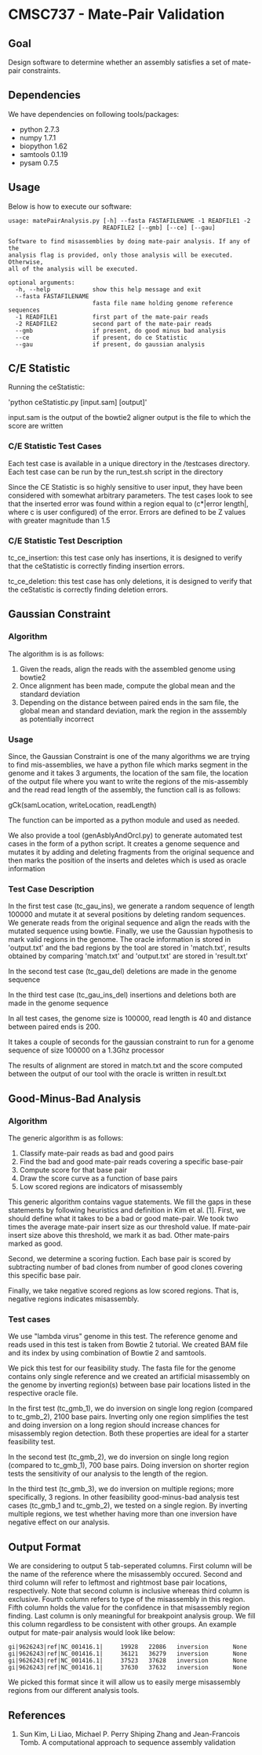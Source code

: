 # CMSC737 - Mate-Pair Validation #

## Goal ##
Design software to determine whether an assembly satisfies a set of mate-pair constraints.

## Dependencies ##
We have dependencies on following tools/packages:

* python 2.7.3
* numpy 1.7.1
* biopython 1.62
* samtools 0.1.19
* pysam 0.7.5

## Usage ##
Below is how to execute our software:
```
usage: matePairAnalysis.py [-h] --fasta FASTAFILENAME -1 READFILE1 -2
                           READFILE2 [--gmb] [--ce] [--gau]

Software to find misassemblies by doing mate-pair analysis. If any of the
analysis flag is provided, only those analysis will be executed. Otherwise,
all of the analysis will be executed.

optional arguments:
  -h, --help            show this help message and exit
  --fasta FASTAFILENAME
                        fasta file name holding genome reference sequences
  -1 READFILE1          first part of the mate-pair reads
  -2 READFILE2          second part of the mate-pair reads
  --gmb                 if present, do good minus bad analysis
  --ce                  if present, do ce Statistic
  --gau                 if present, do gaussian analysis
```

## C/E Statistic ##
Running the ceStatistic:

'python ceStatistic.py [input.sam] [output]'

input.sam is the output of the bowtie2 aligner
output is the file to which the score are written

### C/E Statistic Test Cases ###
Each test case is available in a unique directory in the /testcases directory. Each test case can be run by the run_test.sh script in the directory

Since the CE Statistic is so highly sensitive to user input, they have been considered with somewhat arbitrary parameters. The test cases look to see that the inserted error was found within a region equal to (c*|error length|, where c is user configured) of the error. Errors are defined to be Z values with greater magnitude than 1.5 

### C/E Statistic Test Description ###

tc_ce_insertion: this test case only has insertions, it is designed to verify that the ceStatistic is correctly finding insertion errors. 

tc_ce_deletion: this test case has only deletions, it is designed to verify that the ceStatistic is correctly finding deletion errors. 

## Gaussian Constraint ##
### Algorithm ###
The algorithm is is as follows:
1) Given the reads, align the reads with the assembled genome using bowtie2
2) Once alignment has been made, compute the global mean and the standard deviation
3) Depending on the distance between paired ends in the sam file, the global mean and standard deviation, mark the region in the asssembly as potentially incorrect

### Usage ###

Since, the Gaussian Constraint is one of the many algorithms we are trying to find mis-assemblies, we have a python file which marks segment in the genome and it takes 3 arguments, the location of the sam file, the location of the output file where you want to write the regions of the mis-assembly and the read read length of the assembly, the function call is as follows:

gCk(samLocation, writeLocation, readLength)

The function can be imported as a python module and used as needed.

We also provide a tool (genAsblyAndOrcl.py) to generate automated test cases in the form of a python script. It creates a genome sequence and mutates it by adding and deleting fragments from the original sequence and then marks the position of the inserts and deletes which is used as oracle information

### Test Case Description ###

In the first test case (tc_gau_ins), we generate a random sequence of length 100000 and mutate it at several positions
 by deleting random sequences. We generate reads from the original sequence and align the reads with
 the mutated sequence using bowtie. Finally, we use the Gaussian hypothesis to mark valid regions in
 the genome. The oracle information is stored in 'output.txt' and the bad regions by the tool are 
stored in 'match.txt', results obtained by comparing 'match.txt' and 'output.txt' are stored in 'result.txt'

In the second test case (tc_gau_del) deletions are made in the genome sequence

In the third test case (tc_gau_ins_del) insertions and deletions both are made in the genome sequence

In all test cases, the genome size is 100000, read length is 40 and distance between paired ends is 200.

It takes a couple of seconds for the gaussian constraint to run for a genome sequence of size 100000 on a 1.3Ghz processor

The results of alignment are stored in match.txt and the score computed between the output of our tool with the oracle is written in result.txt

## Good-Minus-Bad Analysis ##
### Algorithm ###
The generic algorithm is as follows:

1. Classify mate-pair reads as bad and good pairs
2. Find the bad and good mate-pair reads covering a specific base-pair
3. Compute score for that base pair
4. Draw the score curve as a function of base pairs
5. Low scored regions are indicators of misassembly

This generic algorithm contains vague statements. We fill the gaps in these statements by following heuristics and definition in Kim et al. [1]. First, we should define what it takes to be a bad or good mate-pair. We took two times the average mate-pair insert size as our threshold value. If mate-pair insert size above this threshold, we mark it as bad. Other mate-pairs marked as good.

Second, we determine a scoring fuction. Each base pair is scored by subtracting number of bad clones from number of good clones covering this specific base pair.

Finally, we take negative scored regions as low scored regions. That is, negative regions indicates misassembly.

### Test cases ###
We use "lambda virus" genome in this test. The reference genome and reads used in this test is taken from Bowtie 2 tutorial. We created BAM file and its index by using combination of Bowtie 2 and samtools.

We pick this test for our feasibility study. The fasta file for the genome contains only single reference and we created an artificial misassembly on the genome by inverting region(s) between base pair locations listed in the respective oracle file. 

In the first test (tc_gmb_1), we do inversion on single long region (compared to tc_gmb_2), 2100 base pairs. Inverting only one region simplifies the test and doing inversion on a long region should increase chances for misassembly region detection. Both these properties are ideal for a starter feasibility test.

In the second test (tc_gmb_2), we do inversion on single long region (compared to tc_gmb_1), 700 base pairs. Doing inversion on shorter region tests the sensitivity of our analysis to the length of the region.

In the third test (tc_gmb_3), we do inversion on multiple regions; more specifically, 3 regions. In other feasibility good-minus-bad analysis test cases (tc_gmb_1 and tc_gmb_2), we tested on a single region. By inverting multiple regions, we test whether having more than one inversion have negative effect on our analysis.

## Output Format ##
We are considering to output 5 tab-seperated columns. First column will be the name of the reference where the misassembly occured. Second and third column will refer to leftmost and rightmost base pair locations, respectively. Note that second column is inclusive whereas third column is exclusive. Fourth column refers to type of the misassembly in this region. Fifth column holds the value for the confidence in that misassembly region finding. Last column is only meaningful for breakpoint analysis group. We fill this column regardless to be consistent with other groups. An example output for mate-pair analysis would look like below:
```
gi|9626243|ref|NC_001416.1|     19928   22086   inversion       None
gi|9626243|ref|NC_001416.1|     36121   36279   inversion       None
gi|9626243|ref|NC_001416.1|     37523   37628   inversion       None
gi|9626243|ref|NC_001416.1|     37630   37632   inversion       None
```

We picked this format since it will allow us to easily merge misassembly regions from our different analysis tools. 

## References ##
1. Sun Kim, Li Liao, Michael P. Perry Shiping Zhang and Jean-Francois Tomb. A computational approach to sequence assembly validation